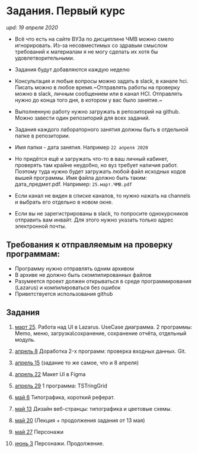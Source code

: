 # Задания. Первый курс
*upd: 19 апреля 2020*

- Всё что есть на сайте ВУЗа по дисциплине ЧМВ можно смело игнорировать.
Из-за несовместимых со здравым смыслом требований к материалам я не могу сделать их хотя бы удовлетворительными.
- Задания будут добавляются каждую неделю

- Консультация и любые вопросы можно задать в slack, в канале hci. Писать можно в любое время.~Отправлять работы на проверку можно в slack, личным сообщением или в канал HCI. Отправлять нужно до конца того дня, в котором у вас было занятие.~

- Выполненную работу нужно загружать в репозиторий на github. Можно завести один репозиторий для всех заданий.
- Задания каждого лабораторного занятия должны быть в отдельной папке в репозитории.
- Имя папки - дата занятия. Например ```22 апреля 2020```

- Но придётся ещё и загружать что-то в ваш личный кабинет, проверять там крайне неудобно, но вуз требует наличия работ. Поэтому туда нужно будет загружать любой файл исходных кодов вышей программы. Имя файла должно быть таким: дата_предмет.pdf. Например: ```25.март.ЧМВ.pdf```

- Если канал не виден в списке каналов, то нужно нажать на channels и выбрать
его отдельно в новом окне.
- Если вы не зарегистрированы в slack, то попросите однокурсников отправить
вам инвайт. Для этого нужно указать только адрес электронной почты.


## Требования к отправляемым на проверку программам:
- Программу нужно отправлять одним архивом
- В архиве не должно быть скомпилированных файлов
- Разумеется проект должен открываться в среде программирования (Lazarus) и компилироваться без ошибок
- Приветствуется использования github


## Задания
1. [март 25](https://github.com/ivtipm/HCI/blob/master/Tasks-2020-spring/Tasks.%202020-spring-25-mar.md). Работа над UI в Lazarus. UseCase диаграмма. 2 программы: Memo, меню, загрузка\сохранение, сохранение отчёта, отдельный модуль.

1. [апрель 8](https://github.com/ivtipm/HCI/blob/master/Tasks-2020-spring/Tasks.%202020-spring-apr-8.md) Доработка 2-x программ: проверка входных данных. Git.

1. [апрель 15](https://github.com/ivtipm/HCI/blob/master/Tasks-2020-spring/Tasks.%202020-spring-apr-8.md) (задание то же самое, что и 8 апреля)

1. [апрель 22](https://github.com/ivtipm/HCI/blob/master/Tasks-2020-spring/Tasks.%202020-spring-apr-22.md) Макет UI в Figma

1. [апрель 29](https://github.com/ivtipm/HCI/blob/master/Tasks-2020-spring/Tasks.%202020-spring-apr-29.md) 1 программа: TSTringGrid

1. [май 6](https://github.com/ivtipm/HCI/blob/master/Tasks-2020-spring/Tasks.%202020-spring-may-6.pdf) Типографика, короткий реферат.

1. [май 13](https://github.com/ivtipm/HCI/blob/master/Tasks-2020-spring/Tasks.%202020-spring-may-13.md) Дизайн веб-странцы: типографика и цветовые схемы.

1. [май 20](https://github.com/ivtipm/HCI/blob/master/Tasks-2020-spring/Tasks.%202020-spring-may-20.md) (Лекция + продолжения задания от 13 мая)

1. [май 27](https://github.com/ivtipm/HCI/blob/master/Tasks-2020-spring/Tasks.%202020-spring-may-27.md) Персонажи

1. [июнь 3](https://github.com/ivtipm/HCI/blob/master/Tasks-2020-spring/Tasks.%202020-spring-jun-03.md) Персонажи. Продолжение.
